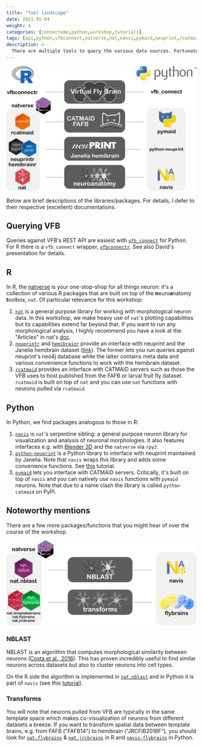 ```yaml
---
title: "Tool landscape"
date: 2021-05-04
weight: 4
categories: [connectome,python,workshop,tutorials]
tags: [api,python,vfbconnect,natverse,nat,navis,pymaid,neuprint,rcatmaid,r]
description: >
  There are multiple tools to query the various data sources. Fortunately they play together nicely. Here is a quick overview
---
```


<p align="center">
<img src="https://github.com/VirtualFlyBrain/training/raw/main/presentations/_static/vfb_workshop.png" width="600">
</p>

Below are brief descriptions of the libraries/packages. For details, I defer
to their respective (excellent) documentations.

## Querying VFB
Queries against VFB's REST API are easiest with
[`vfb_connect`](https://vfb-connect.readthedocs.io/) for Python.
For R there is a `vfb_connect` wrapper, [`vfbconnectr`](https://github.com/jefferis/vfbconnectr).
See also David's presentation for details.

## R
In R, the [natverse](http://natverse.org) is your one-stop-shop for all things
neuron: it's a collection of various R packages that are built on top of
the **n**euro**a**natomy **t**oolbox, `nat`. Of particular relevance for
this workshop:

1. [`nat`](http://natverse.org/nat/) is a general purpose library for working
   with morphological neuron data. In this workshop, we make heavy use of
   `nat`'s plotting capabilities but its capabilities extend far beyond that.
    If you want to run any morphological analysis, I highly recommend
   you have a look at the "Articles" in nat's [doc](http://natverse.org/nat/).
2. [`neuprintr`](http://natverse.org/neuprintr/reference/) and
   [`hemibrainr`](http://natverse.org/hemibrainr/) provide an interface with
   neuprint and the Janelia hemibrain dataset
   ([link](https://neuprint.janelia.org)). The former lets you run queries
   against neuprint's neo4j database while the latter contains meta data
   and various convenience functions to work with the hemibrain dataset.
3. [`rcatmaid`](http://natverse.org/rcatmaid/) provides an interface with
   CATMAID servers such as those the VFB uses to host published from the
   FAFB or larval fruit fly dataset. `rcatmaid` is built on top of `nat` and
   you can use `nat` functions with neurons pulled via `rcatmaid`.

## Python
In Python, we find packages analogous to those in R:

1. [`navis`](https://navis.readthedocs.io/en/latest/) is `nat`'s serpentine
   sibling: a general purpose neuron library for visualization and analysis
   of neuronal morphologies. It also features interfaces e.g. with
   [Blender 3D](https://www.blender.org) and the `natverse` via `rpy2`.
2. [`python-neuprint`](https://github.com/connectome-neuprint/neuprint-python)
    is a Python library to interface with neuprint maintained by Janelia. Note
    that `navis` wraps this library and adds some convenience functions.
    See [this](https://navis.readthedocs.io/en/latest/source/tutorials/neuprint.html) tutorial.
3. [`pymaid`](https://pymaid.readthedocs.io/en/latest/) lets you interface with
    CATMAID servers. Critically, it's built on top of `navis` and you can
    natively use `navis` functions with `pymaid` neurons. Note that due to a
    name clash the library is called `python-catmaid` on PyPI.


## Noteworthy mentions
There are a few more packages/functions that you might hear of over the course
of the workshop.

<p align="center">
<img src="https://github.com/VirtualFlyBrain/training/raw/main/presentations/_static/vfb_workshop2.png" width="600">
</p>

### NBLAST
NBLAST is an algorithm that computes morphological similarity between neurons
([Costa et al., 2016](https://www.cell.com/neuron/fulltext/S0896-6273(16)30265-3?_returnURL=https%3A%2F%2Flinkinghub.elsevier.com%2Fretrieve%2Fpii%2FS0896627316302653%3Fshowall%3Dtrue)). This has proven incredibly useful to find similar
neurons across datasets but also to cluster neurons into cell types.

On the R side the algorithm is implemented in
[`nat.nblast`](https://natverse.github.io/nat.nblast/) and in Python it is
part of `navis` (see this [tutorial](https://navis.readthedocs.io/en/latest/source/tutorials/nblast.html)).

### Transforms
You will note that neurons pulled from VFB are typically in the same
template space which makes co-visualization of neurons from different
datasets a breeze. If you want to transform spatial data between
template brains, e.g. from FAFB ("FAFB14") to hemibrain ("JRCFIB2018F"), you
should look for [`nat.flybrains`](https://natverse.github.io/nat.flybrains/) & [`nat.jrcbrains`](https://github.com/natverse/nat.jrcbrains) in R and
[`navis-flybrains`](https://github.com/schlegelp/navis-flybrains) in Python.
